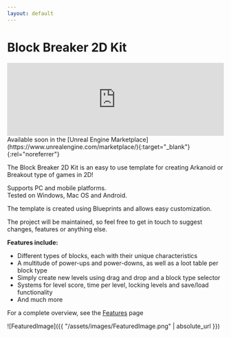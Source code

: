 ```yaml
---
layout: default
---
```


# Block Breaker 2D Kit

<iframe src="https://widgets.gamejolt.com/package/v1?key=R2df7EYr&theme=light" frameborder="0" width="100%" height="170"></iframe>  
<br/>
Available soon in the [Unreal Engine Marketplace](https://www.unrealengine.com/marketplace/){:target="_blank"}{:rel="noreferrer"}

The Block Breaker 2D Kit is an easy to use template for creating Arkanoid or Breakout type of games in 2D!

Supports PC and mobile platforms.  
Tested on Windows, Mac OS and Android. 

The template is created using Blueprints and allows easy customization.
 
The project will be maintained, so feel free to get in touch to suggest changes, features or anything else.

__Features include:__ 

- Different types of blocks, each with their unique characteristics
- A multitude of power-ups and power-downs, as well as a loot table per block type
- Simply create new levels using drag and drop and a block type selector
- Systems for level score, time per level, locking levels and save/load functionality
- And much more

For a complete overview, see the [Features](https://gracesgames.com/BlockBreaker2DKit/features/) page

![FeaturedImage]({{ "/assets/images/FeaturedImage.png" | absolute_url }})